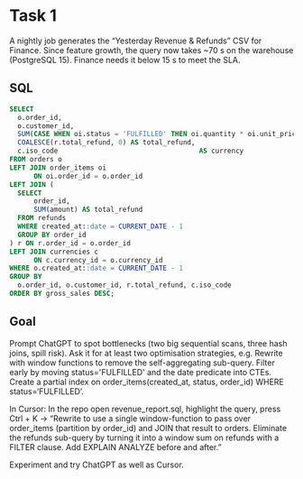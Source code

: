# Task 1
A nightly job generates the “Yesterday Revenue & Refunds” CSV for Finance.
Since feature growth, the query now takes ~70 s on the warehouse (PostgreSQL 15).
Finance needs it below 15 s to meet the SLA.

## SQL
```sql
SELECT
  o.order_id,
  o.customer_id,
  SUM(CASE WHEN oi.status = 'FULFILLED' THEN oi.quantity * oi.unit_price ELSE 0 END) AS gross_sales,
  COALESCE(r.total_refund, 0) AS total_refund,
  c.iso_code                                   AS currency
FROM orders o
LEFT JOIN order_items oi
      ON oi.order_id = o.order_id
LEFT JOIN (
  SELECT
      order_id,
      SUM(amount) AS total_refund
  FROM refunds
  WHERE created_at::date = CURRENT_DATE - 1
  GROUP BY order_id
) r ON r.order_id = o.order_id
LEFT JOIN currencies c
      ON c.currency_id = o.currency_id
WHERE o.created_at::date = CURRENT_DATE - 1
GROUP BY
  o.order_id, o.customer_id, r.total_refund, c.iso_code
ORDER BY gross_sales DESC;
```

## Goal
Prompt ChatGPT to spot bottlenecks (two big sequential scans, three hash joins, spill risk).
Ask it for at least two optimisation strategies, e.g.
Rewrite with window functions to remove the self-aggregating sub-query.
Filter early by moving status='FULFILLED' and the date predicate into CTEs.
Create a partial index on order_items(created_at, status, order_id) WHERE status=‘FULFILLED’.


In Cursor: In the repo open revenue_report.sql, highlight the query, press Ctrl + K →
“Rewrite to use a single window-function to pass over order_items (partition by order_id) and JOIN that result to orders. Eliminate the refunds sub-query by turning it into a window sum on refunds with a FILTER clause. Add EXPLAIN ANALYZE before and after.”

Experiment and try ChatGPT as well as Cursor.
